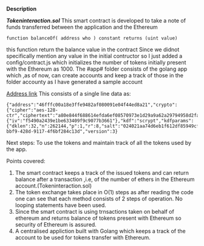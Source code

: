 
**Description**

 ***Tokeninteraction.sol***
 This smart contract is developed to take a note of funds transferred between the application and the Ethereum
 
 ```function balanceOf( address who ) constant returns (uint value) ```
 
 this function return the balance value in the contract
 Since we didnot specifically mention any value in the initial contructor so I just added a config/contract.js which   initializes the number of tokens initially present with the Ethereum as 1000.
 The #app# folder consists of the golang app which ,as of now, can create accounts and keep a track of those in the folder accounty as I have generated a sample account
 
 [Address link](https://github.com/Abhik1998/Gotoken/blob/master/eth_project/app/accounty/UTC--2019-05-03T15-52-14.230412907Z--46fffc00a18e3ffe9482af080091e04f44ed8a21)
 This consists of a single line data as:
```
{"address":"46fffc00a18e3ffe9482af080091e04f44ed8a21","crypto":{"cipher":"aes-128-ctr","ciphertext":"a80e844f688614efda6ef08570973e1d29a9a62a29794958d2fa0f56d505dff3","cipherparams":{"iv":"f5490a2439e1be633409f9c9077b3661"},"kdf":"scrypt","kdfparams":{"dklen":32,"n":262144,"p":1,"r":8,"salt":"024021aa74d6eb1f612df85949cf78c4c76f5f82e6bc88cb56f81e94d153759a"},"mac":"76ce61872f8fb29a216ddceb13dc631108d05a1d83f367f8127a38eb3e7e1c40"},"id":"10b78cf2-bbf9-428d-9117-4f6bf284c13d","version":3}
```
Next steps:
To use the tokens and maintain track of all the tokens used by the app.

Points covered:
1) The smart contract keeps a track of the issued tokens and can return balance after a transaction ,i.e, of the
   number of ethers in the Ethereum account.(Tokeninteraction.sol)
2) The token exchange takes place in O(1) steps as after reading the code one can see that each method consists of
   2 steps of operation. No looping statements have been used.
3) Since the smart contract is using trnsactions taken on behalf of ethereum and returns balance of tokens present
   with Ethereum so security of Ethereum is assured.
4) A centralised appliction built with Golang which keeps a track of the account to be used for tokens transfer with 
   Ethereum.

   
